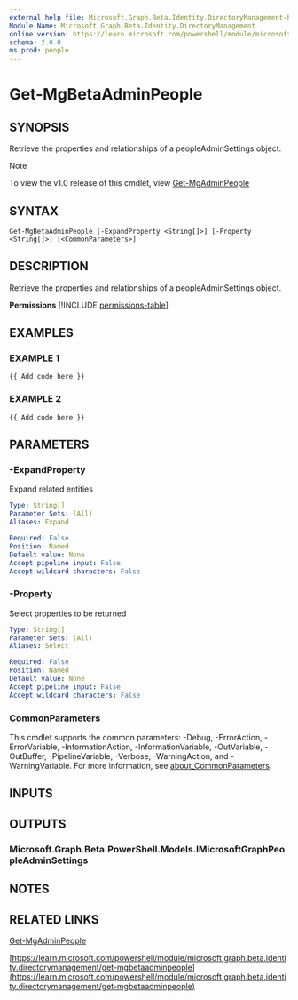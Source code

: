 ```yaml
---
external help file: Microsoft.Graph.Beta.Identity.DirectoryManagement-help.xml
Module Name: Microsoft.Graph.Beta.Identity.DirectoryManagement
online version: https://learn.microsoft.com/powershell/module/microsoft.graph.beta.identity.directorymanagement/get-mgbetaadminpeople
schema: 2.0.0
ms.prod: people
---
```


# Get-MgBetaAdminPeople

## SYNOPSIS
Retrieve the properties and relationships of a peopleAdminSettings object.

> [!NOTE]
> To view the v1.0 release of this cmdlet, view [Get-MgAdminPeople](/powershell/module/Microsoft.Graph.Identity.DirectoryManagement/Get-MgAdminPeople?view=graph-powershell-1.0)

## SYNTAX

```
Get-MgBetaAdminPeople [-ExpandProperty <String[]>] [-Property <String[]>] [<CommonParameters>]
```

## DESCRIPTION
Retrieve the properties and relationships of a peopleAdminSettings object.

**Permissions**
[!INCLUDE [permissions-table](~/../graphref/api-reference/beta/includes/permissions/peopleadminsettings-get-permissions.md)]

## EXAMPLES

### EXAMPLE 1
```
{{ Add code here }}
```

### EXAMPLE 2
```
{{ Add code here }}
```

## PARAMETERS

### -ExpandProperty
Expand related entities

```yaml
Type: String[]
Parameter Sets: (All)
Aliases: Expand

Required: False
Position: Named
Default value: None
Accept pipeline input: False
Accept wildcard characters: False
```

### -Property
Select properties to be returned

```yaml
Type: String[]
Parameter Sets: (All)
Aliases: Select

Required: False
Position: Named
Default value: None
Accept pipeline input: False
Accept wildcard characters: False
```

### CommonParameters
This cmdlet supports the common parameters: -Debug, -ErrorAction, -ErrorVariable, -InformationAction, -InformationVariable, -OutVariable, -OutBuffer, -PipelineVariable, -Verbose, -WarningAction, and -WarningVariable. For more information, see [about_CommonParameters](http://go.microsoft.com/fwlink/?LinkID=113216).

## INPUTS

## OUTPUTS

### Microsoft.Graph.Beta.PowerShell.Models.IMicrosoftGraphPeopleAdminSettings
## NOTES

## RELATED LINKS
[Get-MgAdminPeople](/powershell/module/Microsoft.Graph.Identity.DirectoryManagement/Get-MgAdminPeople?view=graph-powershell-1.0)

[https://learn.microsoft.com/powershell/module/microsoft.graph.beta.identity.directorymanagement/get-mgbetaadminpeople](https://learn.microsoft.com/powershell/module/microsoft.graph.beta.identity.directorymanagement/get-mgbetaadminpeople)


